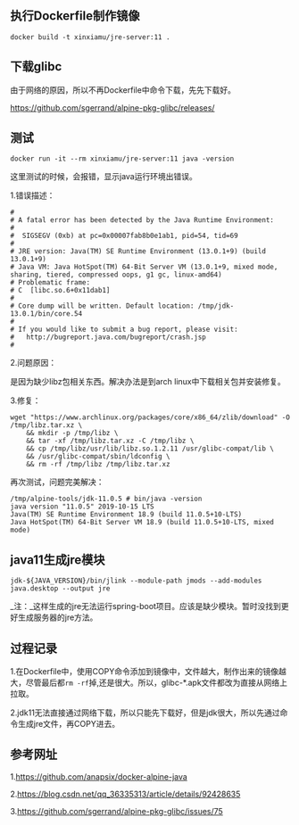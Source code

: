 ## 执行Dockerfile制作镜像 

    docker build -t xinxiamu/jre-server:11 .
    
## 下载glibc

由于网络的原因，所以不再Dockerfile中命令下载，先先下载好。

https://github.com/sgerrand/alpine-pkg-glibc/releases/    

## 测试

    docker run -it --rm xinxiamu/jre-server:11 java -version
    
这里测试的时候，会报错，显示java运行环境出错误。

1.错误描述：

    #
    # A fatal error has been detected by the Java Runtime Environment:
    #
    #  SIGSEGV (0xb) at pc=0x00007fab8b0e1ab1, pid=54, tid=69
    #
    # JRE version: Java(TM) SE Runtime Environment (13.0.1+9) (build 13.0.1+9)
    # Java VM: Java HotSpot(TM) 64-Bit Server VM (13.0.1+9, mixed mode, sharing, tiered, compressed oops, g1 gc, linux-amd64)
    # Problematic frame:
    # C  [libc.so.6+0x11dab1]
    #
    # Core dump will be written. Default location: /tmp/jdk-13.0.1/bin/core.54
    #
    # If you would like to submit a bug report, please visit:
    #   http://bugreport.java.com/bugreport/crash.jsp
    #
    
2.问题原因：

是因为缺少libz包相关东西。解决办法是到arch linux中下载相关包并安装修复。   

3.修复：

    wget "https://www.archlinux.org/packages/core/x86_64/zlib/download" -O /tmp/libz.tar.xz \
        && mkdir -p /tmp/libz \
        && tar -xf /tmp/libz.tar.xz -C /tmp/libz \
        && cp /tmp/libz/usr/lib/libz.so.1.2.11 /usr/glibc-compat/lib \
        && /usr/glibc-compat/sbin/ldconfig \
        && rm -rf /tmp/libz /tmp/libz.tar.xz  
        
再次测试，问题完美解决：

    /tmp/alpine-tools/jdk-11.0.5 # bin/java -version
    java version "11.0.5" 2019-10-15 LTS
    Java(TM) SE Runtime Environment 18.9 (build 11.0.5+10-LTS)
    Java HotSpot(TM) 64-Bit Server VM 18.9 (build 11.0.5+10-LTS, mixed mode)  
    
## java11生成jre模块

    jdk-${JAVA_VERSION}/bin/jlink --module-path jmods --add-modules java.desktop --output jre 

_注：_这样生成的jre无法运行spring-boot项目。应该是缺少模块。暂时没找到更好生成服务器的jre方法。
    
## 过程记录

1.在Dockerfile中，使用COPY命令添加到镜像中，文件越大，制作出来的镜像越大，尽管最后都`rm -rf`掉,还是很大。所以，glibc-*.apk文件都改为直接从网络上拉取。

2.jdk11无法直接通过网络下载，所以只能先下载好，但是jdk很大，所以先通过命令生成jre文件，再COPY进去。               

## 参考网址

1.https://github.com/anapsix/docker-alpine-java

2.https://blog.csdn.net/qq_36335313/article/details/92428635

3.https://github.com/sgerrand/alpine-pkg-glibc/issues/75

